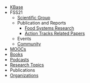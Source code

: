 * [KBase](/README.md)
* FSS21
    * [Scientific Group](/fss2021/sg/README.md)
  * Publication and Reports
    * [Food Systems Research](/fss2021/pr/fsr/README.md)
    * [Action Tracks Related Papers](/fss2021/pr/atrp/README.md)
  * Events
  * [Community](/fss2021/community/README.md)
* [MOOCs](/moocs/readme.md)
* [Books](/books.md)
* [Podcasts](/podcasts/README.md)
* [Research Topics](/research-topics.md)
* Publications
* [Organizations](/organizations/README.md)